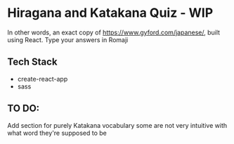 # Hiragana and Katakana Quiz - WIP
In other words, an exact copy of https://www.gyford.com/japanese/, built using React. Type your answers in Romaji

## Tech Stack
* create-react-app
* sass

## TO DO:
Add section for purely Katakana vocabulary some are not very intuitive with what word they're supposed to be
